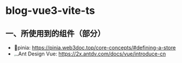 # blog-vue3-vite-ts



## 一、所使用到的组件（部分）
- 🍍pinia: https://pinia.web3doc.top/core-concepts/#defining-a-store
- <img src="https://aliyuncdn.antdv.com/v2/assets/logo.1ef800a8.svg" alt="logo" style="zoom:25%;" />Ant Design Vue: https://2x.antdv.com/docs/vue/introduce-cn

